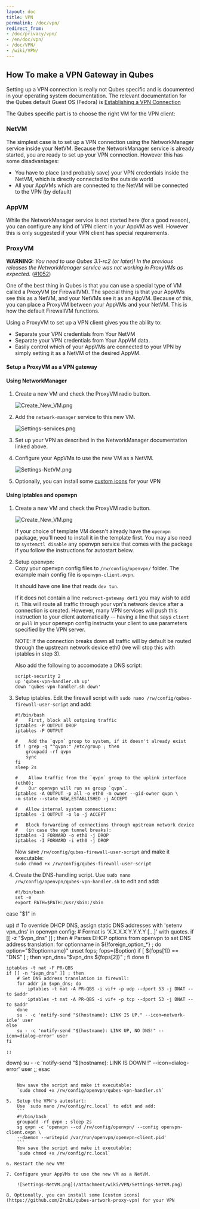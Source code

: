 ```yaml
---
layout: doc
title: VPN
permalink: /doc/vpn/
redirect_from:
- /doc/privacy/vpn/
- /en/doc/vpn/
- /doc/VPN/
- /wiki/VPN/
---
```


How To make a VPN Gateway in Qubes
----------------------------------

Setting up a VPN connection is really not Qubes specific and is documented in your operating system documentation. The relevant documentation for the Qubes default Guest OS (Fedora) is [Establishing a VPN Connection](https://docs.fedoraproject.org/en-US/Fedora/23/html/Networking_Guide/sec-Establishing_a_VPN_Connection.html)

The Qubes specific part is to choose the right VM for the VPN client:

### NetVM

The simplest case is to set up a VPN connection using the NetworkManager service inside your NetVM. Because the NetworkManager service is already started, you are ready to set up your VPN connection. However this has some disadvantages:

-   You have to place (and probably save) your VPN credentials inside the NetVM, which is directly connected to the outside world
-   All your AppVMs which are connected to the NetVM will be connected to the VPN (by default)

### AppVM

While the NetworkManager service is not started here (for a good reason), you can configure any kind of VPN client in your AppVM as well. However this is only suggested if your VPN client has special requirements.

### ProxyVM


**WARNING:** *You need to use Qubes 3.1-rc2 (or later)! In the previous releases the NetworkManager service was not working in ProxyVMs as expected.* ([#1052](https://github.com/QubesOS/qubes-issues/issues/1052))

One of the best thing in Qubes is that you can use a special type of VM called a ProxyVM (or FirewallVM). The special thing is that your AppVMs see this as a NetVM, and your NetVMs see it as an AppVM. Because of this, you can place a ProxyVM between your AppVMs and your NetVM. This is how the default FirewallVM functions.

Using a ProxyVM to set up a VPN client gives you the ability to:

-   Separate your VPN credentials from Your NetVM
-   Separate your VPN credentials from Your AppVM data.
-   Easily control which of your AppVMs are connected to your VPN by simply setting it as a NetVM of the desired AppVM.

#### Setup a ProxyVM as a VPN gateway

#### Using NetworkManager

1.  Create a new VM and check the ProxyVM radio button.

    ![Create\_New\_VM.png](/attachment/wiki/VPN/Create_New_VM.png)

2.  Add the `network-manager` service to this new VM.

    ![Settings-services.png](/attachment/wiki/VPN/Settings-services.png)

3.  Set up your VPN as described in the NetworkManager documentation linked above.

4.  Configure your AppVMs to use the new VM as a NetVM.

    ![Settings-NetVM.png](/attachment/wiki/VPN/Settings-NetVM.png)

5. Optionally, you can install some [custom icons](https://github.com/Zrubi/qubes-artwork-proxy-vpn) for your VPN

#### Using iptables and openvpn

1. Create a new VM and check the ProxyVM radio button.

    ![Create\_New\_VM.png](/attachment/wiki/VPN/Create_New_VM.png)
    
    If your choice of template VM doesn't already have the `openvpn` package, you'll need to install it in the template first. You may also need to `systemctl disable` any openvpn service that comes with the package if you follow the instructions for autostart below.

2. Setup openvpn:   
    Copy your openvpn config files to `/rw/config/openvpn/` folder. The example main config file is `openvpn-client.ovpn`.

    It should have one line that reads `dev tun`.

    If it does not contain a line `redirect-gateway def1` you may wish to add it. This will route all traffic through your vpn's network device after a connection is created. However, many VPN services will push this instruction to your client automatically -- having a line that says `client` or `pull` in your openvpn config instructs your client to use parameters specified by the VPN server.
    
    NOTE: If the connection breaks down all traffic will by default be routed through the upstream network device eth0 (we will stop this with iptables in step 3).

    Also add the following to accomodate a DNS script:
    ```
    script-security 2
    up 'qubes-vpn-handler.sh up'
    down 'qubes-vpn-handler.sh down'
    ```

3.  Setup iptables.
    Edit the firewall script with `sudo nano /rw/config/qubes-firewall-user-script` and add:

	```
	#!/bin/bash
	#    First, block all outgoing traffic
	iptables -P OUTPUT DROP
    iptables -F OUTPUT

	#    Add the `qvpn` group to system, if it doesn't already exist
    if ! grep -q "^qvpn:" /etc/group ; then
        groupadd -rf qvpn
        sync
    fi
    sleep 2s

	#    Allow traffic from the `qvpn` group to the uplink interface (eth0);
	#    Our openvpn will run as group `qvpn`.
    iptables -A OUTPUT -p all -o eth0 -m owner --gid-owner qvpn \
    -m state --state NEW,ESTABLISHED -j ACCEPT

	#	Allow internal system connections:
    iptables -I OUTPUT -o lo -j ACCEPT

	#	Block forwarding of connections through upstream network device
	#	(in case the vpn tunnel breaks):
    iptables -I FORWARD -o eth0 -j DROP  
    iptables -I FORWARD -i eth0 -j DROP
    ```
    Now save `/rw/config/qubes-firewall-user-script` and make it executable:  
    `sudo chmod +x /rw/config/qubes-firewall-user-script`

4.  Create the DNS-handling script.
    Use `sudo nano /rw/config/openvpn/qubes-vpn-handler.sh` to edit and add:
    ```
    #!/bin/bash
    set -e
    export PATH=$PATH:/usr/sbin:/sbin

case "$1" in

up)
	# To override DHCP DNS, assign static DNS addresses with 'setenv vpn_dns' in openvpn config;
	# Format is 'X.X.X.X  Y.Y.Y.Y [...]' with quotes.
	if [[ -z "$vpn_dns" ]] ; then
		# Parses DHCP options from openvpn to set DNS address translation:
		for optionname in ${!foreign_option_*} ; do
			option="${!optionname}"
			unset fops; fops=($option)
			if [ ${fops[1]} == "DNS" ] ; then vpn_dns="$vpn_dns ${fops[2]}" ; fi
		done
	fi

	iptables -t nat -F PR-QBS
	if [[ -n "$vpn_dns" ]] ; then
		# Set DNS address translation in firewall:
		for addr in $vpn_dns; do
			iptables -t nat -A PR-QBS -i vif+ -p udp --dport 53 -j DNAT --to $addr
			iptables -t nat -A PR-QBS -i vif+ -p tcp --dport 53 -j DNAT --to $addr
		done
		su - -c 'notify-send "$(hostname): LINK IS UP." --icon=network-idle' user
	else
		su - -c 'notify-send "$(hostname): LINK UP, NO DNS!" --icon=dialog-error' user
	fi

	;;
down)
	su - -c 'notify-send "$(hostname): LINK IS DOWN !" --icon=dialog-error' user
	;;
esac
```

    Now save the script and make it executable:  
    `sudo chmod +x /rw/config/openvpn/qubes-vpn-handler.sh`
    
5.  Setup the VPN's autostart:  
    Use `sudo nano /rw/config/rc.local` to edit and add:  
    ```
    #!/bin/bash
    groupadd -rf qvpn ; sleep 2s
    sg qvpn -c 'openvpn --cd /rw/config/openvpn/ --config openvpn-client.ovpn \
    --daemon --writepid /var/run/openvpn/openvpn-client.pid'
    ```
    Now save the script and make it executable:  
    `sudo chmod +x /rw/config/rc.local`
    
6. Restart the new VM!

7. Configure your AppVMs to use the new VM as a NetVM.

    ![Settings-NetVM.png](/attachment/wiki/VPN/Settings-NetVM.png)

8. Optionally, you can install some [custom icons](https://github.com/Zrubi/qubes-artwork-proxy-vpn) for your VPN
